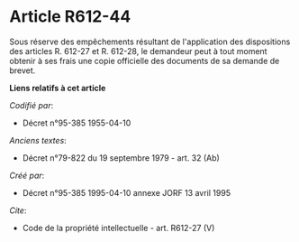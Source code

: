 # Article R612-44

Sous réserve des empêchements résultant de l'application des dispositions des articles R. 612-27 et R. 612-28, le demandeur
peut à tout moment obtenir à ses frais une copie officielle des documents de sa demande de brevet.

**Liens relatifs à cet article**

_Codifié par_:

  - Décret n°95-385 1955-04-10

_Anciens textes_:

  - Décret n°79-822 du 19 septembre 1979 - art. 32 (Ab)

_Créé par_:

  - Décret n°95-385 1995-04-10 annexe JORF 13 avril 1995

_Cite_:

  - Code de la propriété intellectuelle - art. R612-27 (V)
